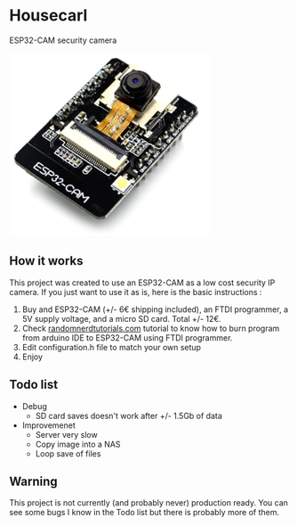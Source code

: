 # Housecarl
ESP32-CAM security camera

![ESP32-CAM](media/ESP32-CAM.png)

## How it works
This project was created to use an ESP32-CAM as a low cost security IP camera. If you just want to use it as is, here is the basic instructions :
1. Buy and ESP32-CAM (+/- 6€ shipping included), an FTDI programmer, a 5V supply voltage, and a micro SD card. Total +/- 12€.
2. Check [randomnerdtutorials.com](https://randomnerdtutorials.com/) tutorial to know how to burn program from arduino IDE to ESP32-CAM using FTDI programmer.
3. Edit configuration.h file to match your own setup
4. Enjoy

## Todo list
* Debug
  * SD card saves doesn't work after +/- 1.5Gb of data
* Improvemenet
  * Server very slow
  * Copy image into a NAS
  * Loop save of files

## Warning
This project is not currently (and probably never) production ready. You can see some bugs I know in the Todo list but there is probably more of them.
